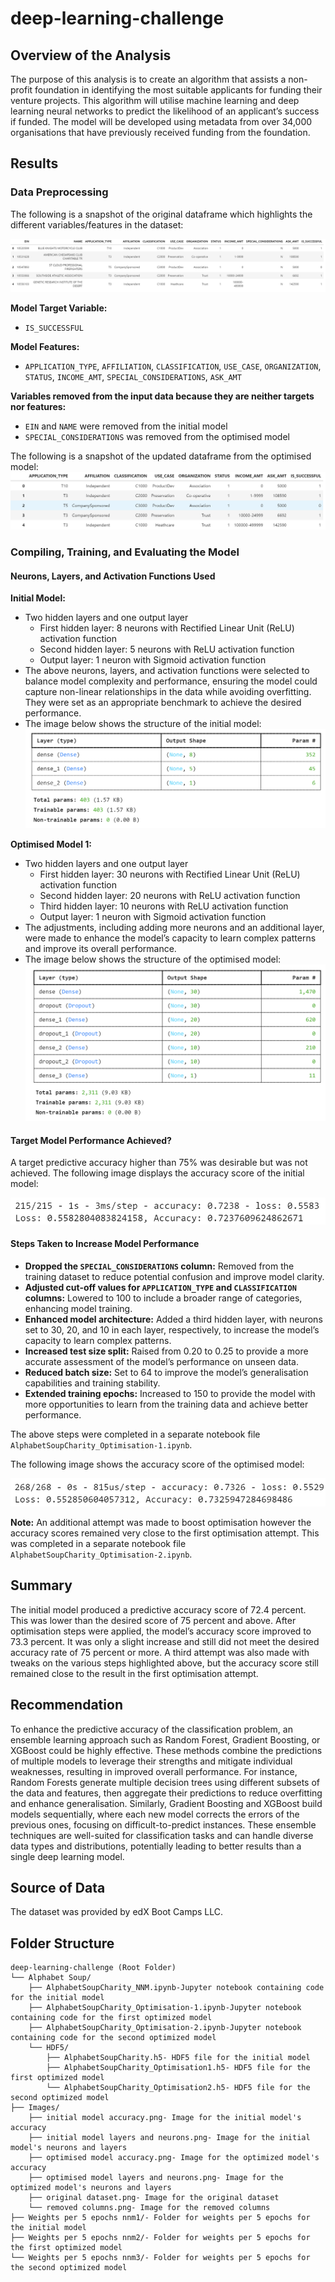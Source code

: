 # deep-learning-challenge

## Overview of the Analysis
The purpose of this analysis is to create an algorithm that assists a non-profit foundation in identifying the most suitable applicants for funding their venture projects. This algorithm will utilise machine learning and deep learning neural networks to predict the likelihood of an applicant’s success if funded. The model will be developed using metadata from over 34,000 organisations that have previously received funding from the foundation.

## Results

### Data Preprocessing
The following is a snapshot of the original dataframe which highlights the different variables/features in the dataset:

![original dataframe](./Images/original%20dataset.png)

**Model Target Variable:**
- `IS_SUCCESSFUL`

**Model Features:**
- `APPLICATION_TYPE`, `AFFILIATION`, `CLASSIFICATION`, `USE_CASE`, `ORGANIZATION`, `STATUS`, `INCOME_AMT`, `SPECIAL_CONSIDERATIONS`, `ASK_AMT`

**Variables removed from the input data because they are neither targets nor features:**
- `EIN` and `NAME` were removed from the initial model
- `SPECIAL_CONSIDERATIONS` was removed from the optimised model

The following is a snapshot of the updated dataframe from the optimised model:
![updated dataframe](./Images/removed%20columns.png)

### Compiling, Training, and Evaluating the Model

#### Neurons, Layers, and Activation Functions Used

**Initial Model:**
- Two hidden layers and one output layer
  - First hidden layer: 8 neurons with Rectified Linear Unit (ReLU) activation function
  - Second hidden layer: 5 neurons with ReLU activation function
  - Output layer: 1 neuron with Sigmoid activation function
- The above neurons, layers, and activation functions were selected to balance model complexity and performance, ensuring the model could capture non-linear relationships in the data while          avoiding overfitting. They were set as an appropriate benchmark to achieve the desired performance.
- The image below shows the structure of the initial model:
![Neurons and Layers 1](./Images/initial%20model%20layers%20and%20neurons.png)

**Optimised Model 1:**
- Two hidden layers and one output layer
  - First hidden layer: 30 neurons with Rectified Linear Unit (ReLU) activation function
  - Second hidden layer: 20 neurons with ReLU activation function
  - Third hidden layer: 10 neurons with ReLU activation function
  - Output layer: 1 neuron with Sigmoid activation function
- The adjustments, including adding more neurons and an additional layer, were made to enhance the model’s capacity to learn complex patterns and improve its overall performance.
- The image below shows the structure of the optimised model:
  ![Neurons and Layers 2](./Images/optimised%20model%20layers%20and%20neurons.png)

#### Target Model Performance Achieved?
A target predictive accuracy higher than 75% was desirable but was not achieved. The following image displays the accuracy score of the initial model:

![Initial Model](./Images/initial%20model%20accuracy.png)

#### Steps Taken to Increase Model Performance

- **Dropped the `SPECIAL_CONSIDERATIONS` column:** Removed from the training dataset to reduce potential confusion and improve model clarity.
- **Adjusted cut-off values for `APPLICATION_TYPE` and `CLASSIFICATION` columns:** Lowered to 100 to include a broader range of categories, enhancing model training.
- **Enhanced model architecture:** Added a third hidden layer, with neurons set to 30, 20, and 10 in each layer, respectively, to increase the model’s capacity to learn complex patterns.
- **Increased test size split:** Raised from 0.20 to 0.25 to provide a more accurate assessment of the model’s performance on unseen data.
- **Reduced batch size:** Set to 64 to improve the model’s generalisation capabilities and training stability.
- **Extended training epochs:** Increased to 150 to provide the model with more opportunities to learn from the training data and achieve better performance.

The above steps were completed in a separate notebook file `AlphabetSoupCharity_Optimisation-1.ipynb`.

The following image shows the accuracy score of the optimised model:

![Optimised Model](./Images/optimised%20model%20accuracy.png)


**Note:** An additional attempt was made to boost optimisation however the accuracy scores remained very close to the first optimisation attempt. This was completed in a separate notebook file `AlphabetSoupCharity_Optimisation-2.ipynb`.

## Summary
The initial model produced a predictive accuracy score of 72.4 percent. This was lower than the desired score of 75 percent and above. After optimisation steps were applied, the model’s accuracy score improved to 73.3 percent. It was only a slight increase and still did not meet the desired accuracy rate of 75 percent or more. A third attempt was also made with tweaks on the various steps highlighted above, but the accuracy score still remained close to the result in the first optimisation attempt.

## Recommendation
To enhance the predictive accuracy of the classification problem, an ensemble learning approach such as Random Forest, Gradient Boosting, or XGBoost could be highly effective. These methods combine the predictions of multiple models to leverage their strengths and mitigate individual weaknesses, resulting in improved overall performance. For instance, Random Forests generate multiple decision trees using different subsets of the data and features, then aggregate their predictions to reduce overfitting and enhance generalisation. Similarly, Gradient Boosting and XGBoost build models sequentially, where each new model corrects the errors of the previous ones, focusing on difficult-to-predict instances. These ensemble techniques are well-suited for classification tasks and can handle diverse data types and distributions, potentially leading to better results than a single deep learning model.

## Source of Data
The dataset was provided by edX Boot Camps LLC.

## Folder Structure
```
deep-learning-challenge (Root Folder)
└── Alphabet Soup/
    ├── AlphabetSoupCharity_NNM.ipynb-Jupyter notebook containing code for the initial model
    ├── AlphabetSoupCharity_Optimisation-1.ipynb-Jupyter notebook containing code for the first optimized model
    ├── AlphabetSoupCharity_Optimisation-2.ipynb-Jupyter notebook containing code for the second optimized model
    └── HDF5/
        ├── AlphabetSoupCharity.h5- HDF5 file for the initial model
        ├── AlphabetSoupCharity_Optimisation1.h5- HDF5 file for the first optimized model
        └── AlphabetSoupCharity_Optimisation2.h5- HDF5 file for the second optimized model
├── Images/
    ├── initial model accuracy.png- Image for the initial model's accuracy
    ├── initial model layers and neurons.png- Image for the initial model's neurons and layers
    ├── optimised model accuracy.png- Image for the optimized model's accuracy
    ├── optimised model layers and neurons.png- Image for the optimized model's neurons and layers
    ├── original dataset.png- Image for the original dataset
    └── removed columns.png- Image for the removed columns
├── Weights per 5 epochs nnm1/- Folder for weights per 5 epochs for the initial model
├── Weights per 5 epochs nnm2/- Folder for weights per 5 epochs for the first optimized model
└── Weights per 5 epochs nnm3/- Folder for weights per 5 epochs for the second optimized model

        
```
